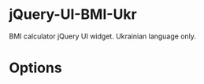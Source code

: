 jQuery-UI-BMI-Ukr
=================

BMI calculator jQuery UI widget. Ukrainian language only.

Options
=================